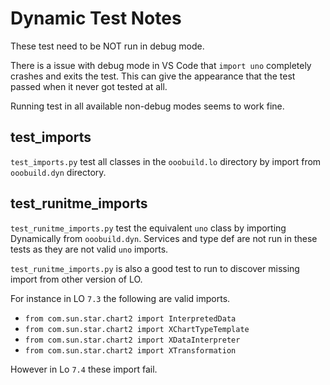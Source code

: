 # Dynamic Test Notes

These test need to be NOT run in debug mode.

There is a issue with debug mode in VS Code that `import uno` completely crashes and exits the test.
This can give the appearance that the test passed when it never got tested at all.

Running test in all available non-debug modes seems to work fine.

## test_imports

`test_imports.py` test all classes in the `ooobuild.lo` directory by import from `ooobuild.dyn` directory.

## test_runitme_imports

`test_runitme_imports.py` test the equivalent `uno` class by importing Dynamically from `ooobuild.dyn`.
Services and type def are not run in these tests as they are not valid `uno` imports.

`test_runitme_imports.py` is also a good test to run to discover missing import from other version of LO.

For instance in LO `7.3` the following are valid imports.

- `from com.sun.star.chart2 import InterpretedData`
- `from com.sun.star.chart2 import XChartTypeTemplate`
- `from com.sun.star.chart2 import XDataInterpreter`
- `from com.sun.star.chart2 import XTransformation`

However in Lo `7.4` these import fail.
